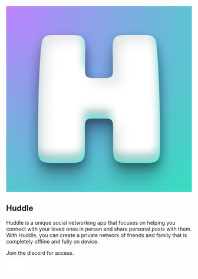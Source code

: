 <head>
  <meta charset="utf-8">
  <meta http-equiv="X-UA-Compatible" content="IE=edge">

  <!-- Begin Jekyll SEO tag v2.7.1 -->
  <title>Huddle | Introducing our new iOS app, “Huddle”! Huddle is a unique social networking app that focuses on
    helping you connect with your loved ones in person and share personal posts with them. With Huddle, you can create a
    private network of friends and family that is completely offline and secure.</title>
  <meta name="generator" content="Jekyll v3.9.0" />
  <meta property="og:title" content="Huddle" />
  <meta property="og:locale" content="en_US" />
  <meta name="description"
    content="Introducing our new iOS app, “Huddle”! Huddle is a unique social networking app that focuses on helping you connect with your loved ones in person and share personal posts with them. With Huddle, you can create a private network of friends and family that is completely offline and secure." />
  <meta property="og:description"
    content="Introducing our new iOS app, “Huddle”! Huddle is a unique social networking app that focuses on helping you connect with your loved ones in person and share personal posts with them. With Huddle, you can create a private network of friends and family that is completely offline and secure." />
  <link rel="canonical" href="http://localhost:4000/" />
  <meta property="og:url" content="http://localhost:4000/" />
  <meta property="og:site_name" content="Huddle" />
  <meta name="twitter:card" content="summary" />
  <meta property="twitter:title" content="Huddle" />
  <script type="application/ld+json">
{"headline":"Huddle","url":"http://localhost:4000/","name":"Huddle","description":"Introducing our new iOS app, “Huddle”! Huddle is a unique social networking app that focuses on helping you connect with your loved ones in person and share personal posts with them. With Huddle, you can create a private network of friends and family that is completely offline and secure.","@type":"WebSite","@context":"https://schema.org"}</script>
  <!-- End Jekyll SEO tag -->

  <link rel="stylesheet" href="/assets/css/style.css?v=b6d3a8e9d67a6515e61cb0df006934383440b6cd">
  <script src="https://code.jquery.com/jquery-1.12.4.min.js"
    integrity="sha256-ZosEbRLbNQzLpnKIkEdrPv7lOy9C27hHQ+Xp8a4MxAQ=" crossorigin="anonymous"></script>
  <script src="/assets/js/respond.js"></script>
  <!--[if lt IE 9]>
      <script src="//html5shiv.googlecode.com/svn/trunk/html5.js"></script>
    <![endif]-->
  <!--[if lt IE 8]>
    <link rel="stylesheet" href="/assets/css/ie.css">
    <![endif]-->
  <meta name="viewport" content="width=device-width, initial-scale=1, user-scalable=no">
  <link type="text/css" rel="stylesheet" href="/stylesheets/main.css" />
  <link rel="apple-touch-icon" sizes="180x180" href="/apple-touch-icon.png" />
  <link rel="icon" type="image/png" sizes="32x32" href="/favicon-32x32.png" />
  <link rel="icon" type="image/png" sizes="16x16" href="/favicon-16x16.png" />
  <link rel="manifest" href="/site.webmanifest" />
  <link rel="mask-icon" href="/safari-pinned-tab.svg" color="#5bbad5" />
  <meta name="msapplication-TileColor" content="#da532c" />
  <meta name="theme-color" content="#ffffff" />
</head>

  <div class="wrapper">
    <div id="main">
      <section>
        <div id="title">
          <div id="logo_stack">
            <img class="icon" src="media/Icon-512.png" />
          </div>
          <h1>Huddle</h1>
          <p>
            Huddle is a unique social networking app that focuses on helping you
            connect with your loved ones in person and share personal posts with them. With Huddle, you can create a
            private network of friends and family that is completely offline and fully on device.
          </p>
          <p>Join the discord for access.</p>
          <div id="logo_stack">
            <a href="https://discord.gg/QgRCbQYnzk"><img src="media/discord.png" class="logo" width="50"></a>
          </div>
        </div>
      </section>
    </div>
    <div id="footer_text">
    </div>
  </div>
